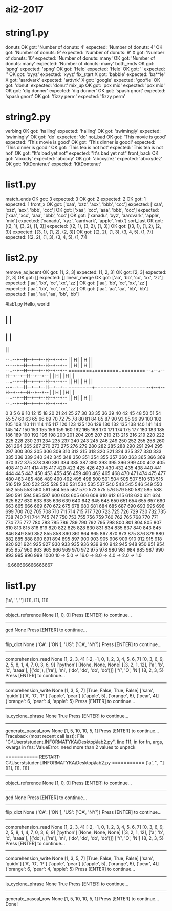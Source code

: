 # ai2-2017

# string1.py
donuts
 OK  got: 'Number of donuts: 4' expected: 'Number of donuts: 4'
 OK  got: 'Number of donuts: 9' expected: 'Number of donuts: 9'
  X  got: 'Number of donuts: 10' expected: 'Number of donuts: many'
 OK  got: 'Number of donuts: many' expected: 'Number of donuts: many'
both_ends
 OK  got: 'spng' expected: 'spng'
 OK  got: 'Helo' expected: 'Helo'
 OK  got: '' expected: ''
 OK  got: 'xyyz' expected: 'xyyz'
fix_start
  X  got: 'babble' expected: 'ba**le'
  X  got: 'aardvark' expected: 'a*rdv*rk'
  X  got: 'google' expected: 'goo*le'
 OK  got: 'donut' expected: 'donut'
mix_up
 OK  got: 'pox mid' expected: 'pox mid'
 OK  got: 'dig donner' expected: 'dig donner'
 OK  got: 'spash gnort' expected: 'spash gnort'
 OK  got: 'fizzy perm' expected: 'fizzy perm'
 
 # string2.py
 verbing
 OK  got: 'hailing' expected: 'hailing'
 OK  got: 'swimingly' expected: 'swimingly'
 OK  got: 'do' expected: 'do'
not_bad
 OK  got: 'This movie is good' expected: 'This movie is good'
 OK  got: 'This dinner is good!' expected: 'This dinner is good!'
 OK  got: 'This tea is not hot' expected: 'This tea is not hot'
 OK  got: "It's bad yet not" expected: "It's bad yet not"
 front_back
 OK  got: 'abxcdy' expected: 'abxcdy'
 OK  got: 'abcxydez' expected: 'abcxydez'
 OK  got: 'KitDontenut' expected: 'KitDontenut'
 
 # list1.py
 match_ends
 OK  got: 3 expected: 3
 OK  got: 2 expected: 2
 OK  got: 1 expected: 1
front_x
 OK  got: ['xaa', 'xzz', 'axx', 'bbb', 'ccc'] expected: ['xaa', 'xzz', 'axx', 'bbb', 'ccc']
 OK  got: ['xaa', 'xcc', 'aaa', 'bbb', 'ccc'] expected: ['xaa', 'xcc', 'aaa', 'bbb', 'ccc']
 OK  got: ['xanadu', 'xyz', 'aardvark', 'apple', 'mix'] expected: ['xanadu', 'xyz', 'aardvark', 'apple', 'mix']
sort_last
 OK  got: [(2, 1), (3, 2), (1, 3)] expected: [(2, 1), (3, 2), (1, 3)]
 OK  got: [(3, 1), (1, 2), (2, 3)] expected: [(3, 1), (1, 2), (2, 3)]
 OK  got: [(2, 2), (1, 3), (3, 4, 5), (1, 7)] expected: [(2, 2), (1, 3), (3, 4, 5), (1, 7)]
 
 # list2.py
 remove_adjacent
 OK  got: [1, 2, 3] expected: [1, 2, 3]
 OK  got: [2, 3] expected: [2, 3]
 OK  got: [] expected: []
linear_merge
 OK  got: ['aa', 'bb', 'cc', 'xx', 'zz'] expected: ['aa', 'bb', 'cc', 'xx', 'zz']
 OK  got: ['aa', 'bb', 'cc', 'xx', 'zz'] expected: ['aa', 'bb', 'cc', 'xx', 'zz']
 OK  got: ['aa', 'aa', 'aa', 'bb', 'bb'] expected: ['aa', 'aa', 'aa', 'bb', 'bb']

#lab1.py
Hello, world!

  |  |  
--------
  |  |  
--------
  |  |  
  
--+--+--H--+--+--H--+--+--
  |  |  H  |  |  H  |  |  
--+--+--H--+--+--H--+--+--
  |  |  H  |  |  H  |  |  
--+--+--H--+--+--H--+--+--
========+========+========
--+--+--H--+--+--H--+--+--
  |  |  H  |  |  H  |  |  
--+--+--H--+--+--H--+--+--
  |  |  H  |  |  H  |  |  
--+--+--H--+--+--H--+--+--
========+========+========
--+--+--H--+--+--H--+--+--
  |  |  H  |  |  H  |  |  
--+--+--H--+--+--H--+--+--
  |  |  H  |  |  H  |  |  
--+--+--H--+--+--H--+--+--


0 3 5 6 9 10 12 15 18 20 21 24 25 27 30 33 35 36 39 40 42 45 48 50 51 54 55 57 60 63 65 66 69 70 72 75 78 80 81 84 85 87 90 93 95 96 99 100 102 105 108 110 111 114 115 117 120 123 125 126 129 130 132 135 138 140 141 144 145 147 150 153 155 156 159 160 162 165 168 170 171 174 175 177 180 183 185 186 189 190 192 195 198 200 201 204 205 207 210 213 215 216 219 220 222 225 228 230 231 234 235 237 240 243 245 246 249 250 252 255 258 260 261 264 265 267 270 273 275 276 279 280 282 285 288 290 291 294 295 297 300 303 305 306 309 310 312 315 318 320 321 324 325 327 330 333 335 336 339 340 342 345 348 350 351 354 355 357 360 363 365 366 369 370 372 375 378 380 381 384 385 387 390 393 395 396 399 400 402 405 408 410 411 414 415 417 420 423 425 426 429 430 432 435 438 440 441 444 445 447 450 453 455 456 459 460 462 465 468 470 471 474 475 477 480 483 485 486 489 490 492 495 498 500 501 504 505 507 510 513 515 516 519 520 522 525 528 530 531 534 535 537 540 543 545 546 549 550 552 555 558 560 561 564 565 567 570 573 575 576 579 580 582 585 588 590 591 594 595 597 600 603 605 606 609 610 612 615 618 620 621 624 625 627 630 633 635 636 639 640 642 645 648 650 651 654 655 657 660 663 665 666 669 670 672 675 678 680 681 684 685 687 690 693 695 696 699 700 702 705 708 710 711 714 715 717 720 723 725 726 729 730 732 735 738 740 741 744 745 747 750 753 755 756 759 760 762 765 768 770 771 774 775 777 780 783 785 786 789 790 792 795 798 800 801 804 805 807 810 813 815 816 819 820 822 825 828 830 831 834 835 837 840 843 845 846 849 850 852 855 858 860 861 864 865 867 870 873 875 876 879 880 882 885 888 890 891 894 895 897 900 903 905 906 909 910 912 915 918 920 921 924 925 927 930 933 935 936 939 940 942 945 948 950 951 954 955 957 960 963 965 966 969 970 972 975 978 980 981 984 985 987 990 993 995 996 999 1000 10 -> 5.0 -> 16.0 -> 8.0 -> 4.0 -> 2.0 -> 1.0

-6.666666666666667

 # list1.py
 
 ['a', '', '']
[[1], [1], [1]]
****************
object_reference
None
[1, 0, 0]
Press [ENTER] to continue...
***
gcd
None
Press [ENTER] to continue...
*********
flip_dict
None
{'CA': ['ON'], 'US': ['CA', 'NY']}
Press [ENTER] to continue...
******************
comprehension_read
None
[1, 2, 3, 4]
[-2, -1, 0, 1, 2, 3, 4, 5, 6, 7]
[0, 3, 6, 9, 2, 5, 8, 1, 4, 7, 0, 3, 6, 9]
['python']
[None, None, None]
[[3, 2, 1, 12], ['a', 'b', 'c', 'aaaa'], [('do',), ['re'], 'mi', ('do', 'do', 'do', 'do')]]
['Y', 'O', 'N']
{8, 2, 3, 5}
Press [ENTER] to continue...
*******************
comprehension_write
None
[1, 3, 5, 7]
[True, False, True, False]
['sam', 'guido']
['A', 'O', 'P']
['apple', 'pear']
[('apple', 5), ('orange', 6), ('pear', 4)]
{'orange': 6, 'pear': 4, 'apple': 5}
Press [ENTER] to continue...
*****************
is_cyclone_phrase
None
True
Press [ENTER] to continue...
*******************
generate_pascal_row
None
[1, 5, 10, 10, 5, 1]
Press [ENTER] to continue...
Traceback (most recent call last):
  File "C:\Users\student.INFORMATYKA\Desktop\lab2.py", line 111, in <module>
    for fn, args, kwargs in fns:
ValueError: need more than 2 values to unpack
>>> 
>>> 
=========== RESTART: C:\Users\student.INFORMATYKA\Desktop\lab2.py ===========
['a', '', '']
[[1], [1], [1]]
****************
object_reference
None
[1, 0, 0]
Press [ENTER] to continue...
***
gcd
None
Press [ENTER] to continue...
*********
flip_dict
None
{'CA': ['ON'], 'US': ['CA', 'NY']}
Press [ENTER] to continue...
******************
comprehension_read
None
[1, 2, 3, 4]
[-2, -1, 0, 1, 2, 3, 4, 5, 6, 7]
[0, 3, 6, 9, 2, 5, 8, 1, 4, 7, 0, 3, 6, 9]
['python']
[None, None, None]
[[3, 2, 1, 12], ['a', 'b', 'c', 'aaaa'], [('do',), ['re'], 'mi', ('do', 'do', 'do', 'do')]]
['Y', 'O', 'N']
{8, 2, 3, 5}
Press [ENTER] to continue...
*******************
comprehension_write
None
[1, 3, 5, 7]
[True, False, True, False]
['sam', 'guido']
['A', 'O', 'P']
['apple', 'pear']
[('apple', 5), ('orange', 6), ('pear', 4)]
{'orange': 6, 'pear': 4, 'apple': 5}
Press [ENTER] to continue...
*****************
is_cyclone_phrase
None
True
Press [ENTER] to continue...
*******************
generate_pascal_row
None
[1, 5, 10, 10, 5, 1]
Press [ENTER] to continue...
Done!
